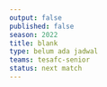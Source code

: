 ```yaml
---
output: false
published: false
season: 2022
title: blank
type: belum ada jadwal 
teams: tesafc-senior 
status: next match
---
```

